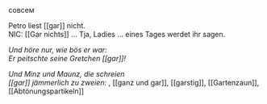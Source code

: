 совсем 

Petro liest [[gar]] nicht.
NIC: [[Gar nichts]] … Tja, Ladies … eines Tages werdet ihr sagen.  

*Und höre nur, wie bös er war:*  
*Er peitschte seine Gretchen [[gar]]!*

*Und Minz und Maunz, die schreien*  
*[[gar]] jämmerlich zu zweien:*  , [[ganz und gar]], [[garstig]], [[Gartenzaun]], [[Abtönungspartikeln]]